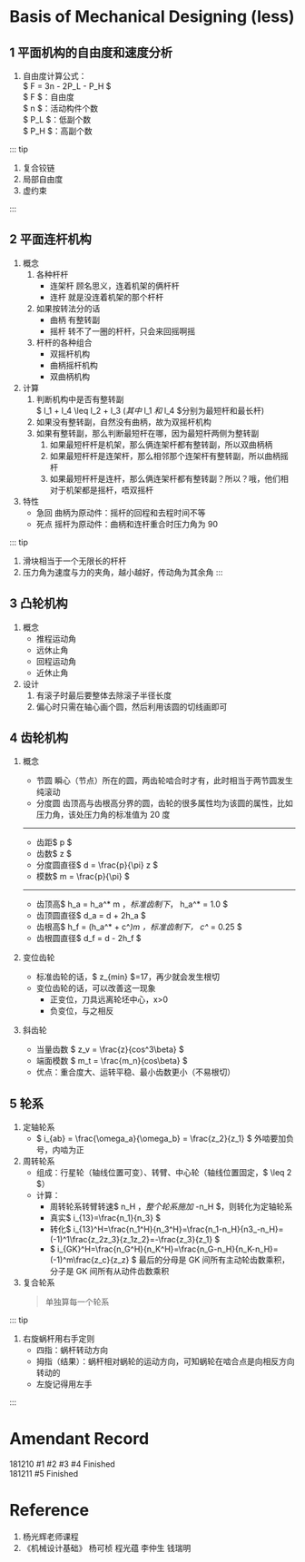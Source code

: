 <link rel="stylesheet" href="https://cdnjs.cloudflare.com/ajax/libs/KaTeX/0.9.0/katex.min.css">

# Basis of Mechanical Designing (less) <Badge text="alpha" type="warn"/> <Badge text="5.0.0"/>

## 1 平面机构的自由度和速度分析

1. 自由度计算公式：  
   $ F = 3n - 2P_L - P_H $  
   $ F $：自由度  
   $ n $：活动构件个数  
   $ P_L $：低副个数  
   $ P_H $：高副个数

::: tip

1. 复合铰链
2. 局部自由度
3. 虚约束

:::

## 2 平面连杆机构

1. 概念
   1. 各种杆杆
      - 连架杆 顾名思义，连着机架的俩杆杆
      - 连杆 就是没连着机架的那个杆杆
   2. 如果按转法分的话
      - 曲柄 有整转副
      - 摇杆 转不了一圈的杆杆，只会来回摇啊摇
   3. 杆杆的各种组合
      - 双摇杆机构
      - 曲柄摇杆机构
      - 双曲柄机构
2. 计算
   1. 判断机构中是否有整转副  
      $ l_1 + l_4 \leq l_2 + l_3 $(其中$ l_1 $和$ l_4 $分别为最短杆和最长杆)
   2. 如果没有整转副，自然没有曲柄，故为双摇杆机构
   3. 如果有整转副，那么判断最短杆在哪，因为最短杆两侧为整转副
      1. 如果最短杆杆是机架，那么俩连架杆都有整转副，所以双曲柄柄
      2. 如果最短杆杆是连架杆，那么相邻那个连架杆有整转副，所以曲柄摇杆
      3. 如果最短杆杆是连杆，那么俩连架杆都有整转副？所以？哦，他们相对于机架都是摇杆，唔双摇杆
3. 特性
   - 急回 曲柄为原动件：摇杆的回程和去程时间不等
   - 死点 摇杆为原动件：曲柄和连杆重合时压力角为 90

::: tip

1. 滑块相当于一个无限长的杆杆
2. 压力角为速度与力的夹角，越小越好，传动角为其余角
   :::

## 3 凸轮机构

1. 概念
   - 推程运动角
   - 远休止角
   - 回程运动角
   - 近休止角
2. 设计
   1. 有滚子时最后要整体去除滚子半径长度
   2. 偏心时只需在轴心画个圆，然后利用该圆的切线画即可

## 4 齿轮机构

1. 概念

   - 节圆 瞬心（节点）所在的圆，两齿轮啮合时才有，此时相当于两节圆发生纯滚动
   - 分度圆 齿顶高与齿根高分界的圆，齿轮的很多属性均为该圆的属性，比如压力角，该处压力角的标准值为 20 度

   ***

   - 齿距$ p $
   - 齿数$ z $
   - 分度圆直径$ d = \frac{p}{\pi} z $
   - 模数$ m = \frac{p}{\pi} $

   ***

   - 齿顶高$ h_a = h_a^* m $，标准齿制下，$ h_a^* = 1.0 $
   - 齿顶圆直径$ d_a = d + 2h_a $
   - 齿根高$ h_f = (h_a^* + c^*)m $，标准齿制下，$ c^* = 0.25 $
   - 齿根圆直径$ d_f = d - 2h_f $

2. 变位齿轮

   - 标准齿轮的话，$ z_{min} $=17，再少就会发生根切
   - 变位齿轮的话，可以改善这一现象
     - 正变位，刀具远离轮坯中心，x>0
     - 负变位，与之相反

3. 斜齿轮
   - 当量齿数 $ z_v = \frac{z}{cos^3\beta} $
   - 端面模数 $ m_t = \frac{m_n}{cos\beta} $
   - 优点：重合度大、运转平稳、最小齿数更小（不易根切）

## 5 轮系

1. 定轴轮系
   - $ i_{ab} = \frac{\omega_a}{\omega_b} = \frac{z_2}{z_1} $ 外啮要加负号，内啮为正
2. 周转轮系
   - 组成：行星轮（轴线位置可变）、转臂、中心轮（轴线位置固定，$ \leq 2 $）
   - 计算：
     - 周转轮系转臂转速$ n_H $，整个轮系施加$ -n_H $，则转化为定轴轮系
     - 真实$ i_{13}=\frac{n_1}{n_3} $
     - 转化$ i_{13}^H=\frac{n_1^H}{n_3^H}=\frac{n_1-n_H}{n3_-n_H}=(-1)^1\frac{z_2z_3}{z_1z_2}=-\frac{z_3}{z_1} $
     - $ i_{GK}^H=\frac{n_G^H}{n_K^H}=\frac{n_G-n_H}{n_K-n_H}=(-1)^m\frac{z_c}{z_z} $ 最后的分母是 GK 间所有主动轮齿数乘积，分子是 GK 间所有从动件齿数乘积
3. 复合轮系
   > 单独算每一个轮系

::: tip

1. 右旋蜗杆用右手定则
   - 四指：蜗杆转动方向
   - 拇指（结果）：蜗杆相对蜗轮的运动方向，可知蜗轮在啮合点是向相反方向转动的
   - 左旋记得用左手

:::

# Amendant Record

181210 #1 #2 #3 #4 Finished  
181211 #5 Finished

# Reference

1. 杨光辉老师课程
2. 《机械设计基础》 杨可桢 程光蕴 李仲生 钱瑞明
